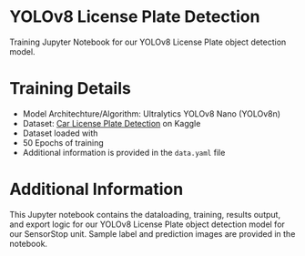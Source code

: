 # YOLOv8 License Plate Detection
Training Jupyter Notebook for our YOLOv8 License Plate object detection model.

# Training Details
- Model Architechture/Algorithm: Ultralytics YOLOv8 Nano (YOLOv8n)
- Dataset: [Car License Plate Detection](https://www.kaggle.com/datasets/andrewmvd/car-plate-detection?rvi=1) on Kaggle
- Dataset loaded with 
- 50 Epochs of training
- Additional information is provided in the `data.yaml` file

# Additional Information
This Jupyter notebook contains the dataloading, training, results output, and export logic for our YOLOv8 License Plate object detection model for our SensorStop unit. Sample label and prediction images are provided in the notebook.  
